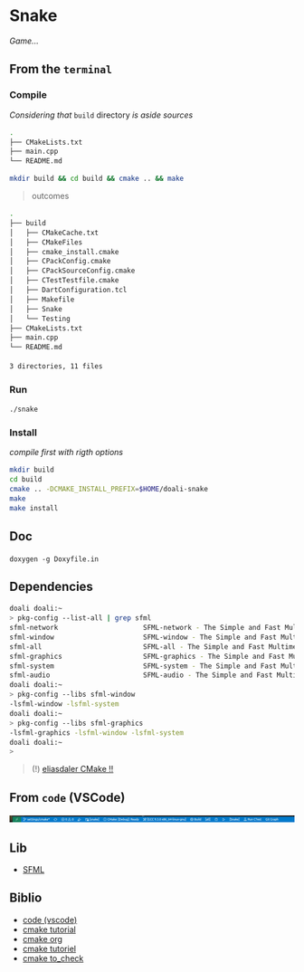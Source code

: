 # Snake

_Game..._

## From the `terminal`
### Compile

_Considering that_ `build` directory _is aside sources_

```bash
.
├── CMakeLists.txt
├── main.cpp
└── README.md
```

```bash
mkdir build && cd build && cmake .. && make
```

> outcomes

```bash
.
├── build
│   ├── CMakeCache.txt
│   ├── CMakeFiles
│   ├── cmake_install.cmake
│   ├── CPackConfig.cmake
│   ├── CPackSourceConfig.cmake
│   ├── CTestTestfile.cmake
│   ├── DartConfiguration.tcl
│   ├── Makefile
│   ├── Snake
│   └── Testing
├── CMakeLists.txt
├── main.cpp
└── README.md

3 directories, 11 files
```

### Run

```bash
./snake
```

### Install

_compile first with rigth options_

```bash
mkdir build
cd build
cmake .. -DCMAKE_INSTALL_PREFIX=$HOME/doali-snake
make
make install
```

## Doc

`doxygen -g Doxyfile.in`

## Dependencies

```bash
doali doali:~ 
> pkg-config --list-all | grep sfml
sfml-network                     SFML-network - The Simple and Fast Multimedia Library, network module.
sfml-window                      SFML-window - The Simple and Fast Multimedia Library, window module.
sfml-all                         SFML-all - The Simple and Fast Multimedia Library, all modules.
sfml-graphics                    SFML-graphics - The Simple and Fast Multimedia Library, graphics module.
sfml-system                      SFML-system - The Simple and Fast Multimedia Library, system module.
sfml-audio                       SFML-audio - The Simple and Fast Multimedia Library, audio module.
doali doali:~ 
> pkg-config --libs sfml-window
-lsfml-window -lsfml-system
doali doali:~ 
> pkg-config --libs sfml-graphics 
-lsfml-graphics -lsfml-window -lsfml-system
doali doali:~ 
> 
```

> (!) [eliasdaler CMake !!](https://eliasdaler.github.io/using-cmake/)

## From `code` (VSCode)

![Build_Run_CMake](./img/vscode_cmake.png)

## Lib

- [SFML](https://www.sfml-dev.org/index-fr.php)

## Biblio

- [code (vscode)](https://code.visualstudio.com/docs/cpp/CMake-linux)
- [cmake tutorial](http://sirien.metz.supelec.fr/depot/SIR/TutorielCMake/index.html)
- [cmake org](https://cmake.org/cmake/help/latest/guide/tutorial/A%20Basic%20Starting%20Point.html#)
- [cmake tutoriel](http://sirien.metz.supelec.fr/depot/SIR/TutorielCMake/index.html)
- [cmake to_check](https://en.sfml-dev.org/forums/index.php?topic=27603.0)